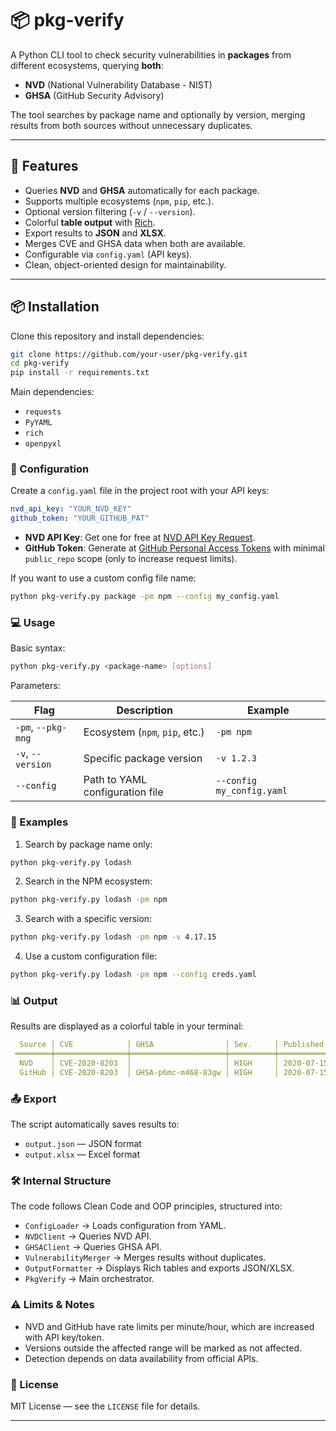 # 📦 pkg-verify

A Python CLI tool to check security vulnerabilities in **packages** from different ecosystems, querying **both**:

- **NVD** (National Vulnerability Database - NIST)
- **GHSA** (GitHub Security Advisory)

The tool searches by package name and optionally by version, merging results from both sources without unnecessary duplicates.

---

## 🚀 Features

- Queries **NVD** and **GHSA** automatically for each package.
- Supports multiple ecosystems (`npm`, `pip`, etc.).
- Optional version filtering (`-v` / `--version`).
- Colorful **table output** with [Rich](https://github.com/Textualize/rich).
- Export results to **JSON** and **XLSX**.
- Merges CVE and GHSA data when both are available.
- Configurable via `config.yaml` (API keys).
- Clean, object-oriented design for maintainability.

---

## 📦 Installation

Clone this repository and install dependencies:

```bash
git clone https://github.com/your-user/pkg-verify.git
cd pkg-verify
pip install -r requirements.txt
```
Main dependencies:

- `requests`
- `PyYAML`
- `rich`
- `openpyxl`

### 🔑 Configuration
Create a `config.yaml` file in the project root with your API keys:

```yaml
nvd_api_key: "YOUR_NVD_KEY"
github_token: "YOUR_GITHUB_PAT"
```

- **NVD API Key**: Get one for free at [NVD API Key Request](https://nvd.nist.gov/developers/request-api-key).
- **GitHub Token**: Generate at [GitHub Personal Access Tokens](https://github.com/settings/tokens) with minimal `public_repo` scope (only to increase request limits).

If you want to use a custom config file name:

```bash
python pkg-verify.py package -pm npm --config my_config.yaml
```

### 💻 Usage

Basic syntax:

```bash
python pkg-verify.py <package-name> [options]
```

Parameters:

| Flag         | Description                      | Example               |
|--------------|----------------------------------|-----------------------|
| `-pm`, `--pkg-mng` | Ecosystem (`npm`, `pip`, etc.)   | `-pm npm`             |
| `-v`, `--version`  | Specific package version         | `-v 1.2.3`            |
| `--config`   | Path to YAML configuration file  | `--config my_config.yaml` |

### 📂 Examples

1. Search by package name only:

```bash
python pkg-verify.py lodash
```

2. Search in the NPM ecosystem:

```bash
python pkg-verify.py lodash -pm npm
```

3. Search with a specific version:

```bash
python pkg-verify.py lodash -pm npm -v 4.17.15
```

4. Use a custom configuration file:

```bash
python pkg-verify.py lodash -pm npm --config creds.yaml
```

### 📊 Output

Results are displayed as a colorful table in your terminal:

```yaml
  Source │ CVE            │ GHSA                │ Sev.     │ Published              │ Affects Version? │ Affected Range      │ First Fixed       │ Summary
 ════════╪════════════════╪═════════════════════╪══════════╪════════════════════════╪══════════════════╪═════════════════════╪═══════════════════╪═════════════════════════════════════════════
  NVD    │ CVE-2020-8203  │                     │ HIGH     │ 2020-07-15T17:15:11.797│ YES              │ < 4.17.20           │ —                 │ Prototype pollution attack when using...
  GitHub │ CVE-2020-8203  │ GHSA-p6mc-m468-83gw │ HIGH     │ 2020-07-15T19:15:48Z   │ YES              │ >= 3.7.0, < 4.17.19 │ 4.17.19           │ Prototype Pollution in lodash
```

### 📤 Export

The script automatically saves results to:

- `output.json` — JSON format
- `output.xlsx` — Excel format

### 🛠 Internal Structure

The code follows Clean Code and OOP principles, structured into:

- `ConfigLoader` → Loads configuration from YAML.
- `NVDClient` → Queries NVD API.
- `GHSAClient` → Queries GHSA API.
- `VulnerabilityMerger` → Merges results without duplicates.
- `OutputFormatter` → Displays Rich tables and exports JSON/XLSX.
- `PkgVerify` → Main orchestrator.

### ⚠ Limits & Notes

- NVD and GitHub have rate limits per minute/hour, which are increased with API key/token.
- Versions outside the affected range will be marked as not affected.
- Detection depends on data availability from official APIs.

### 📜 License

MIT License — see the `LICENSE` file for details.

---

